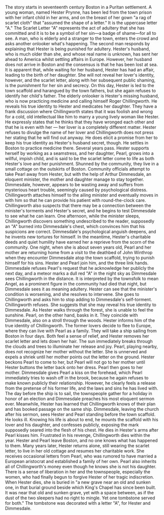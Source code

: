  The story starts in seventeenth century Boston in a Puritan settlement. A young woman, named Hester Prynne, has been led from the town prison with her infant child in her arms, and on the breast of her gown "a rag of scarlet cloth" that "assumed the shape of a letter." It is the uppercase letter "A." The Scarlet Letter "A" represents the act of adultery that she has committed and it is to be a symbol of her sin—a badge of shame—for all to see. A man, who is elderly and a stranger to the town, enters the crowd and asks another onlooker what's happening. The second man responds by explaining that Hester is being punished for adultery. Hester's husband, who is much older than she, and whose real name is unknown, has sent her ahead to America whilst settling affairs in Europe. However, her husband does not arrive in Boston and the consensus is that he has been lost at sea. It is apparent that, while waiting for her husband, Hester has had an affair, leading to the birth of her daughter. She will not reveal her lover's identity, however, and the scarlet letter, along with her subsequent public shaming, is the punishment for her sin and secrecy. On this day, Hester is led to the town scaffold and harangued by the town fathers, but she again refuses to identify her child's father. The elderly onlooker is Hester's missing husband, who is now practicing medicine and calling himself Roger Chillingworth. He reveals his true identity to Hester and medicates her daughter. They have a frank discussion where Chillingworth states that it was foolish and wrong for a cold, old intellectual like him to marry a young lively woman like Hester. He expressly states that he thinks that they have wronged each other and that he is even with her — her lover is a completely different matter. Hester refuses to divulge the name of her lover and Chillingworth does not press her stating that he will find out anyway. He does elicit a promise from her to keep his true identity as Hester's husband secret, though. He settles in Boston to practice medicine there. Several years pass. Hester supports herself by working as a seamstress, and her daughter, Pearl, grows into a willful, impish child, and is said to be the scarlet letter come to life as both Hester's love and her punishment. Shunned by the community, they live in a small cottage on the outskirts of Boston. Community officials attempt to take Pearl away from Hester, but with the help of Arthur Dimmesdale, an eloquent minister, the mother and daughter manage to stay together. Dimmesdale, however, appears to be wasting away and suffers from mysterious heart trouble, seemingly caused by psychological distress. Chillingworth attaches himself to the ailing minister and eventually moves in with him so that he can provide his patient with round-the-clock care. Chillingworth also suspects that there may be a connection between the minister's torments and Hester's secret, and he begins to test Dimmesdale to see what he can learn. One afternoon, while the minister sleeps, Chillingworth discovers something undescribed to the reader, supposedly an "A" burned into Dimmesdale's chest, which convinces him that his suspicions are correct. Dimmesdale's psychological anguish deepens, and he invents new tortures for himself. In the meantime, Hester's charitable deeds and quiet humility have earned her a reprieve from the scorn of the community. One night, when she is about seven years old, Pearl and her mother are returning home from a visit to the deathbed of John Winthrop when they encounter Dimmesdale atop the town scaffold, trying to punish himself for his sins. Hester and Pearl join him, and the three link hands. Dimmesdale refuses Pearl's request that he acknowledge her publicly the next day, and a meteor marks a dull red "A" in the night sky as Dimmesdale sees Chillingworth in the distance. It is interpreted by the townsfolk to mean Angel, as a prominent figure in the community had died that night, but Dimmesdale sees it as meaning adultery. Hester can see that the minister's condition is worsening, and she resolves to intervene. She goes to Chillingworth and asks him to stop adding to Dimmesdale's self-torment. Chillingworth refuses. She suggests that she may reveal his true identity to Dimmesdale. As Hester walks through the forest, she is unable to feel the sunshine. Pearl, on the other hand, basks in it. They coincide with Dimmesdale, also on a stroll through the woods. Hester informs him of the true identity of Chillingworth. The former lovers decide to flee to Europe, where they can live with Pearl as a family. They will take a ship sailing from Boston in four days. Both feel a sense of relief, and Hester removes her scarlet letter and lets down her hair. The sun immediately breaks through the clouds and trees to illuminate her release and joy. Pearl, playing nearby, does not recognize her mother without the letter. She is unnerved and expels a shriek until her mother points out the letter on the ground. Hester beckons Pearl to come to her, but Pearl will not go to her mother until Hester buttons the letter back onto her dress. Pearl then goes to her mother. Dimmesdale gives Pearl a kiss on the forehead, which Pearl immediately tries to wash off in the brook, because he again refuses to make known publicly their relationship. However, he clearly feels a release from the pretense of his former life, and the laws and sins he has lived with. The day before the ship is to sail, the townspeople gather for a holiday in honor of an election and Dimmesdale preaches his most eloquent sermon ever. Meanwhile, Hester has learned that Chillingworth knows of their plan and has booked passage on the same ship. Dimmesdale, leaving the church after his sermon, sees Hester and Pearl standing before the town scaffold. He looks ill. Knowing his life is about to end, he mounts the scaffold with his lover and his daughter, and confesses publicly, exposing the mark supposedly seared into the flesh of his chest. He dies in Hester's arms after Pearl kisses him. Frustrated in his revenge, Chillingworth dies within the year. Hester and Pearl leave Boston, and no one knows what has happened to them. Many years later, Hester returns alone, still wearing the scarlet letter, to live in her old cottage and resumes her charitable work. She receives occasional letters from Pearl, who was rumored to have married a European aristocrat and established a family of her own. Pearl also inherits all of Chillingworth's money even though he knows she is not his daughter. There is a sense of liberation in her and the townspeople, especially the women, who had finally begun to forgive Hester of her tragic indiscretion. When Hester dies, she is buried in "a new grave near an old and sunken one, in that burial ground beside which King's Chapel has since been built. It was near that old and sunken grave, yet with a space between, as if the dust of the two sleepers had no right to mingle. Yet one tombstone served for both." The tombstone was decorated with a letter "A", for Hester and Dimmesdale.